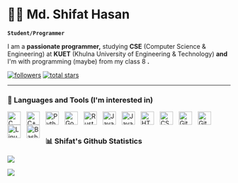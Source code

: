 # 🏄‍♂️ Md. Shifat Hasan

**`Student/Programmer`**

I am a **passionate programmer,** studying **CSE** (Computer Science & Engineering) at **KUET** (Khulna University of Engineering & Technology) **and** I'm with programming (maybe) from my class 8 **.**
   <p align="left">
      <a href="https://github.com/shifathasangns?tab=followers">
         <img alt="followers" title="Follow me on Github" src="https://custom-icon-badges.demolab.com/github/followers/shifathasangns?color=236ad3&labelColor=1155ba&style=for-the-badge&logo=person-add&label=Follow&logoColor=white"/></a>
      <a href="https://github.com/shifathasangns?tab=repositories&sort=stargazers">
         <img alt="total stars" title="Total stars on GitHub" src="https://custom-icon-badges.demolab.com/github/stars/shifathasangns?color=55960c&style=for-the-badge&labelColor=488207&logo=star"/></a>
   </p>

---

### 🧰 Languages and Tools (I'm interested in)

<img align="left" alt="C" width="30px" style="padding-right:10px;" src="https://cdn.jsdelivr.net/gh/devicons/devicon/icons/c/c-original.svg"/>
<img align="left" alt="C++" width="30px" style="padding-right:10px;" src="https://cdn.jsdelivr.net/gh/devicons/devicon/icons/cplusplus/cplusplus-original.svg" />
<img align="left" alt="Python" width="30px" style="padding-right:10px;" src="https://cdn.jsdelivr.net/gh/devicons/devicon/icons/python/python-original.svg" />
<img align="left" alt="Go" width="30px" style="padding-right:10px;" src="https://cdn.jsdelivr.net/gh/devicons/devicon/icons/go/go-original.svg" />
<img align="left" alt="Rust" width="30px" style="padding-right:10px;" src="https://cdn.jsdelivr.net/gh/devicons/devicon/icons/rust/rust-plain.svg" />
<img align="left" alt="Java" width="30px" style="padding-right:10px;" src="https://cdn.jsdelivr.net/gh/devicons/devicon/icons/java/java-original.svg"/>
<img align="left" alt="JavaScript" width="30px" style="padding-right:10px;" src="https://cdn.jsdelivr.net/gh/devicons/devicon/icons/javascript/javascript-original.svg" />
<img align="left" alt="HTML" width="30px" style="padding-right:10px;" src="https://cdn.jsdelivr.net/gh/devicons/devicon/icons/html5/html5-original.svg" />
<img align="left" alt="CSS" width="30px" style="padding-right:10px;" src="https://cdn.jsdelivr.net/gh/devicons/devicon/icons/css3/css3-original.svg" />
<img align="left" alt="Git" width="30px" style="padding-right:10px;" src="https://cdn.jsdelivr.net/gh/devicons/devicon/icons/git/git-original.svg" />
<img align="left" alt="GitHub" width="30px" style="padding-right:10px;" src="https://cdn.jsdelivr.net/gh/devicons/devicon/icons/github/github-plain.svg" />
<img align="left" alt="Linux" width="30px" style="padding-right:10px;" src="https://cdn.jsdelivr.net/gh/devicons/devicon/icons/linux/linux-original.svg" />
<img align="left" alt="Bash" width="30px" style="padding-right:10px;" src="https://cdn.jsdelivr.net/gh/devicons/devicon/icons/bash/bash-original.svg" />

<br />

#

### 📊 Shifat's Github Statistics

![](https://github-readme-stats.vercel.app/api?username=shifathasangns&show_icons=true&theme=gruvbox)

![](https://streak-stats.demolab.com?user=shifathasangns&theme=gruvbox&border_radius=4.5)

#

<!-- <details>
 <summary><h3>👨‍💻 Shifat's Coding Journey</h3></summary> -->